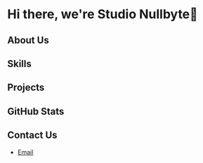# Hi there, we're Studio Nullbyte👋

## About Us

## Skills

## Projects

## GitHub Stats

## Contact Us

- [Email](mailto:studionullbyte@gmail.com)
